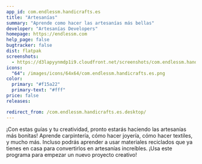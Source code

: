 ```yaml
---
app_id: com.endlessm.handicrafts.es
title: "Artesanías"
summary: "Aprende como hacer las artesanías más bellas"
developer: "Artesanías Developers"
homepage: https://endlessm.com
help_page: false
bugtracker: false
dist: flatpak
screenshots:
  - https://d3lapyynmdp1i9.cloudfront.net/screenshots/com.endlessm.handicrafts.es/C/com.endlessm.handicrafts.es-screenshot1.jpg
icons:
  "64": /images/icons/64x64/com.endlessm.handicrafts.es.png
color:
  primary: "#f15a22"
  primary-text: "#fff"
price: false
releases:

redirect_from: /com.endlessm.handicrafts.es.desktop/
---
```


<p>¡Con estas guías y tu creatividad, pronto estarás haciendo las artesanías más bonitas! Aprende carpintería, cómo hacer joyería, cómo hacer textiles, y mucho más. Incluso podrás aprender a usar materiales reciclados que ya tienes en casa para convertirlos en artesanías increíbles. ¡Usa este programa para empezar un nuevo proyecto creativo!</p>